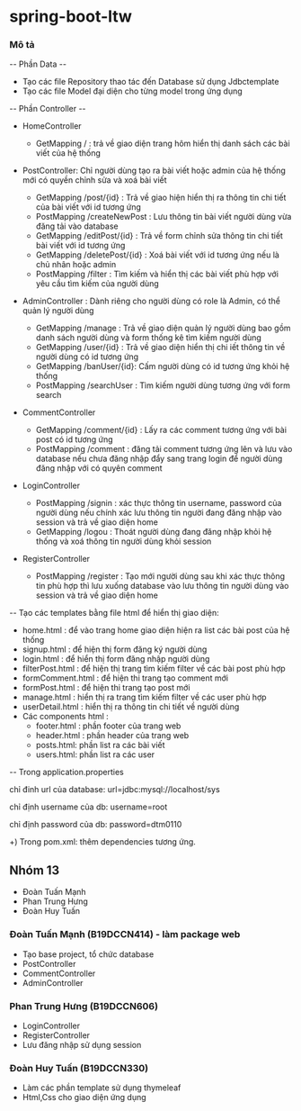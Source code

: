 # spring-boot-ltw

### Mô tả
-- Phần Data --
- Tạo các file Repository thao tác đến Database sử dụng Jdbctemplate
- Tạo các file Model đại diện cho từng model trong ứng dụng

-- Phần Controller --
- HomeController 
  - GetMapping / : trả về giao diện trang hôm hiển thị danh sách các bài viết của hệ thống
- PostController: Chỉ người dùng tạo ra bài viết hoặc admin của hệ thống mới có quyền chỉnh sửa và xoá bài viết
  - GetMapping /post/{id} : Trả về giao hiện hiển thị ra thông tin chi tiết của bài viết với id tương ứng
  - PostMapping /createNewPost : Lưu thông tin bài viết người dùng vừa đăng tải vào database
  - GetMapping /editPost/{id} : Trả về form chỉnh sửa thông tin chi tiết bài viết với id tương ứng
  - GetMapping /deletePost/{id} : Xoá bài viết với id tương ứng nếu là chủ nhân hoặc admin
  - PostMapping /filter : Tìm kiếm và hiển thị các bài viết phù hợp với yêu cầu tìm kiếm của người dùng
- AdminController : Dành riêng cho người dùng có role là Admin, có thể quản lý người dùng
  - GetMapping /manage : Trả về giao diện quản lý người dùng bao gồm danh sách người dùng và form thống kê tìm kiếm người dùng
  - GetMapping /user/{id} : Trả về giao diện hiển thị chi iết thông tin về người dùng có id tương ứng
  - GetMapping /banUser/{id}: Cấm người dùng có id tương ứng khỏi hệ thống
  - PostMapping /searchUser : Tìm kiếm người dùng tương ứng với form search
- CommentController   
  - GetMapping /comment/{id} : Lấy ra các comment tương ứng với bài post có id tương ứng
  - PostMapping /comment : đăng tải comment tương ứng lên và lưu vào database nếu chưa đăng nhập đẩy sang trang login để người dùng đăng nhập với có quyên comment
  
- LoginController
  - PostMapping /signin : xác thực thông tin username, password của người dùng nếu chính xác lưu thông tin người đang đăng nhập vào session và trả về giao diện home
  - GetMapping /logou : Thoát người dùng đang đăng nhập khỏi hệ thống và xoá thông tin người dùng khỏi session
- RegisterController
  - PostMapping /register : Tạo mới người dùng sau khi xác thực thông tin phù hợp thì lưu xuống database vào lưu thông tin người dùng vào session và trả về giao diện home

-- Tạo các templates bằng file html để hiển thị giao diện:

  - home.html : để vào trang home giao diện hiện ra list các bài post của hệ thống
  - signup.html : để hiện thị form đăng ký người dùng
  - login.html : để hiển thị form đăng nhập người dùng
  - filterPost.html : để hiện thị trang tìm kiếm filter về các bài post phù hợp
  - formComment.html : để hiện thi trang tạo comment mới
  - formPost.html : để hiện thi trang tạo post mới
  - manage.html : hiển thị ra trang tìm kiếm filter về các user phù hợp
  - userDetail.html : hiển thị ra thông tin chi tiết về người dùng 
  - Các components html :
    - footer.html : phần footer của trang web
    - header.html : phần header của trang web
    - posts.html: phần list ra các bài viết 
    - users.html: phần list ra các user

-- Trong application.properties

chỉ đinh url của database: url=jdbc:mysql://localhost/sys

chỉ định username của db: username=root

chỉ định password của db: password=dtm0110

+) Trong pom.xml:
thêm dependencies tương ứng.

## Nhóm 13
- Đoàn Tuấn Mạnh
- Phan Trung Hưng
- Đoàn Huy Tuấn

### Đoàn Tuấn Mạnh (B19DCCN414) - làm package web

- Tạo base project, tổ chức database
- PostController
- CommentController
- AdminController
### Phan Trung Hưng (B19DCCN606)

- LoginController
- RegisterController
- Lưu đăng nhập sử dụng session
### Đoàn Huy Tuấn (B19DCCN330) 

- Làm các phần template sử dụng thymeleaf
- Html,Css cho giao diện ứng dụng
